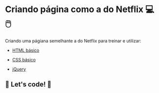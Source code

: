 # Criando página como a do Netflix :computer: :computer_mouse:

Criando uma págiana semelhante a do Netflix para treinar e utilizar:

* [HTML básico](https://www.w3schools.com/html/)

* [CSS básico](https://www.w3schools.com/html/)

* [jQuery](https://www.w3schools.com/html/)

  

## 🚀 Let's code! 🚀
